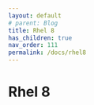 ```yaml
---
layout: default
# parent: Blog
title: Rhel 8
has_children: true
nav_order: 111
permalink: /docs/rhel8
---
```


# Rhel 8
